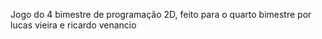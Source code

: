 Jogo do 4 bimestre de programação 2D, feito para o quarto bimestre por lucas vieira e ricardo venancio
